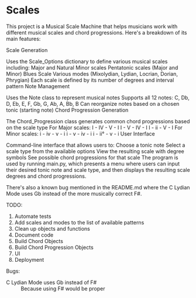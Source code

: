 # Scales
This project is a Musical Scale Machine that helps musicians work with different musical scales and chord progressions. Here's a breakdown of its main features:

Scale Generation

Uses the Scale_Options dictionary to define various musical scales including:
Major and Natural Minor scales
Pentatonic scales (Major and Minor)
Blues Scale
Various modes (Mixolydian, Lydian, Locrian, Dorian, Phrygian)
Each scale is defined by its number of degrees and interval pattern
Note Management

Uses the Note class to represent musical notes
Supports all 12 notes: C, Db, D, Eb, E, F, Gb, G, Ab, A, Bb, B
Can reorganize notes based on a chosen tonic (starting note)
Chord Progression Generation

The Chord_Progression class generates common chord progressions based on the scale type
For Major scales:
I - IV - V - I
I - V - IV - I
I - ii - V - I
For Minor scales:
i - iv - v - i
i - v - iv - i
i - ii° - v - i
User Interface

Command-line interface that allows users to:
Choose a tonic note
Select a scale type from the available options
View the resulting scale with degree symbols
See possible chord progressions for that scale
The program is used by running main.py, which presents a menu where users can input their desired tonic note and scale type, and then displays the resulting scale degrees and chord progressions.

There's also a known bug mentioned in the README.md where the C Lydian Mode uses Gb instead of the more musically correct F#.

TODO: 
<ol>
<li>Automate tests</li>
<li>Add scales and modes to the list of available patterns</li>
<li>Clean up objects and functions</li>
<li>Document code</li>
<li>Build Chord Objects</li>
<li>Build Chord Progression Objects</li>
<li>UI</li>
<li>Deployment</li>
</ol>
Bugs:
<dl>
<dt>C Lydian Mode uses Gb instead of F#</dt>
<dd>Because using F# would be proper</dd>
</dl>
